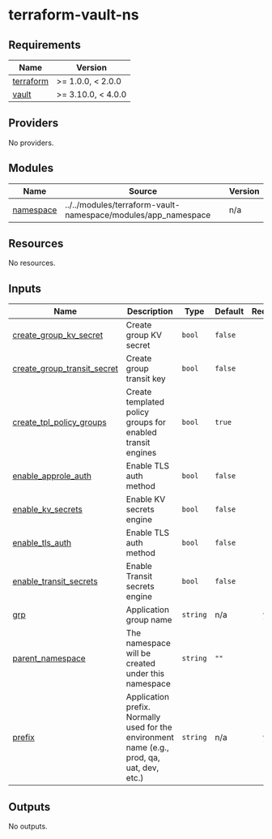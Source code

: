 # terraform-vault-ns

<!-- BEGIN_TF_DOCS -->
## Requirements

| Name | Version |
|------|---------|
| <a name="requirement_terraform"></a> [terraform](#requirement\_terraform) | >= 1.0.0, < 2.0.0 |
| <a name="requirement_vault"></a> [vault](#requirement\_vault) | >= 3.10.0, < 4.0.0 |

## Providers

No providers.

## Modules

| Name | Source | Version |
|------|--------|---------|
| <a name="module_namespace"></a> [namespace](#module\_namespace) | ../../modules/terraform-vault-namespace/modules/app_namespace | n/a |

## Resources

No resources.

## Inputs

| Name | Description | Type | Default | Required |
|------|-------------|------|---------|:--------:|
| <a name="input_create_group_kv_secret"></a> [create\_group\_kv\_secret](#input\_create\_group\_kv\_secret) | Create group KV secret | `bool` | `false` | no |
| <a name="input_create_group_transit_secret"></a> [create\_group\_transit\_secret](#input\_create\_group\_transit\_secret) | Create group transit key | `bool` | `false` | no |
| <a name="input_create_tpl_policy_groups"></a> [create\_tpl\_policy\_groups](#input\_create\_tpl\_policy\_groups) | Create templated policy groups for enabled transit engines | `bool` | `true` | no |
| <a name="input_enable_approle_auth"></a> [enable\_approle\_auth](#input\_enable\_approle\_auth) | Enable TLS auth method | `bool` | `false` | no |
| <a name="input_enable_kv_secrets"></a> [enable\_kv\_secrets](#input\_enable\_kv\_secrets) | Enable KV secrets engine | `bool` | `false` | no |
| <a name="input_enable_tls_auth"></a> [enable\_tls\_auth](#input\_enable\_tls\_auth) | Enable TLS auth method | `bool` | `false` | no |
| <a name="input_enable_transit_secrets"></a> [enable\_transit\_secrets](#input\_enable\_transit\_secrets) | Enable Transit secrets engine | `bool` | `false` | no |
| <a name="input_grp"></a> [grp](#input\_grp) | Application group name | `string` | n/a | yes |
| <a name="input_parent_namespace"></a> [parent\_namespace](#input\_parent\_namespace) | The namespace will be created under this namespace | `string` | `""` | no |
| <a name="input_prefix"></a> [prefix](#input\_prefix) | Application prefix. Normally used for the environment name (e.g., prod, qa, uat, dev, etc.) | `string` | n/a | yes |

## Outputs

No outputs.
<!-- END_TF_DOCS -->